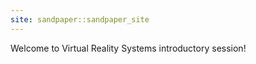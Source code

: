 ```yaml
---
site: sandpaper::sandpaper_site 
---
```



Welcome to Virtual Reality Systems introductory session!

